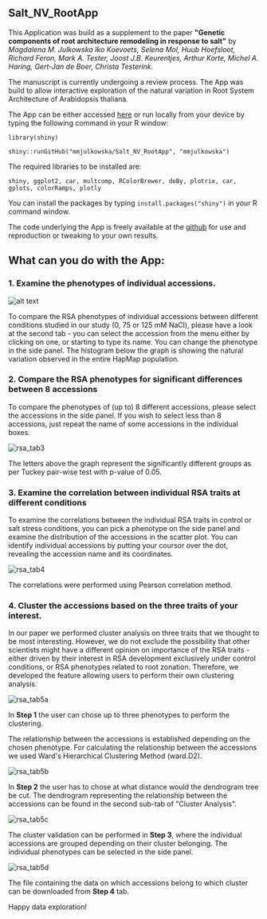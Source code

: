 ## Salt_NV_RootApp

This Application was build as a supplement to the paper __"Genetic components of root architecture remodeling in response to salt"__
by _Magdalena M. Julkowska Iko Koevoets, Selena Mol, Huub Hoefsloot, Richard Feron, Mark A. Tester, Joost J.B. Keurentjes, Arthur Korte, Michel A. Haring, Gert-Jan de Boer, Christa Testerink._

The manuscript is currently undergoing a review process. The App was build to allow interactive exploration of the natural variation in Root System Architecture of Arabidopsis thaliana.

The App can be either accessed [here](http://genseq-h0.science.uva.nl/shiny/Salt_NV_Root/) or run locally from your device by typing the following command in your R window:

`library(shiny)`

`shiny::runGitHub("mmjulkowska/Salt_NV_RootApp", "mmjulkowska")`

The required libraries to be installed are:

`shiny, ggplot2, car, multcomp, RColorBrewer, doBy, plotrix, car, gplots, colorRamps, plotly`

You can install the packages by typing `install.packages("shiny")` in your R command window.

The code underlying the App is freely available at the [github](https://github.com/mmjulkowska/Salt_NV_RootApp) for use and reproduction or tweaking to your own results.

## What can you do with the App:

### 1. Examine the phenotypes of individual accessions. 

![alt text](https://user-images.githubusercontent.com/14832460/29319232-ef6c5a8a-81db-11e7-9334-fc2b04c43aba.png)

To compare the RSA phenotypes of individual accessions between different conditions studied in our study (0, 75 or 125 mM NaCl), please have a look at the second tab - you can select the accession from the menu either by clicking on one, or starting to type its name.
You can change the phenotype in the side panel. The histogram below the graph is showing the natural variation observed in the entire HapMap population.

### 2. Compare the RSA phenotypes for significant differences between 8 accessions

To compare the phenotypes of (up to) 8 different accessions, please select the accessions in the side panel. If you wish to select less than 8 accessions, just repeat the name of some accessions in the individual boxes.

![rsa_tab3](https://user-images.githubusercontent.com/14832460/29319371-7dc1174e-81dc-11e7-87ac-a856629d5491.png)

The letters above the graph represent the significantly different groups as per Tuckey pair-wise test with p-value of 0.05.

### 3. Examine the correlation between individual RSA traits at different conditions

To examine the correlations between the individual RSA traits in control or salt stress conditions, you can pick a phenotype on the side panel and examine the distribution of the accessions in the scatter plot. You can identify individual accessions by putting your coursor over the dot, revealing the accession name and its coordinates.

![rsa_tab4](https://user-images.githubusercontent.com/14832460/29319382-85430ef0-81dc-11e7-8ee0-7f5204853c86.png)

 The correlations were performed using Pearson correlation method.

### 4. Cluster the accessions based on the three traits of your interest. 

In our paper we performed cluster analysis on three traits that we thought to be most interesting. However, we do not exclude the possibility that other scientists might have a different opinion on importance of the RSA traits - either driven by their interest in RSA development exclusively under control conditions, or RSA phenotypes related to root zonation. Therefore, we developed the feature allowing users to perform their own clustering analysis.

![rsa_tab5a](https://user-images.githubusercontent.com/14832460/29319384-8544cbd2-81dc-11e7-9efb-778f466bdb81.png)

In __Step 1__ the user can chose up to three phenotypes to perform the clustering. 

The relationship between the accessions is established depending on the chosen phenotype. For calculating the relationship between the accessions we used Ward's Hierarchical Clustering Method (ward.D2). 

![rsa_tab5b](https://user-images.githubusercontent.com/14832460/29319383-8543d718-81dc-11e7-8a7c-52e9135848be.png)

In __Step 2__ the user has to chose at what distance would the dendrogram tree be cut. The dendrogram representing the relationship between the accessions can be found in the second sub-tab of "Cluster Analysis".

![rsa_tab5c](https://user-images.githubusercontent.com/14832460/29319381-85407172-81dc-11e7-9ca7-fb5b59cb3fc4.png)

The cluster validation can be performed in __Step 3__, where the individual accessions are grouped depending on their cluster belonging. The individual phenotypes can be selected in the side panel. 

![rsa_tab5d](https://user-images.githubusercontent.com/14832460/29319380-8511c3a4-81dc-11e7-951e-ed83c15484af.png)

The file containing the data on which accessions belong to which cluster can be downloaded from __Step 4__ tab. 

Happy data exploration!
